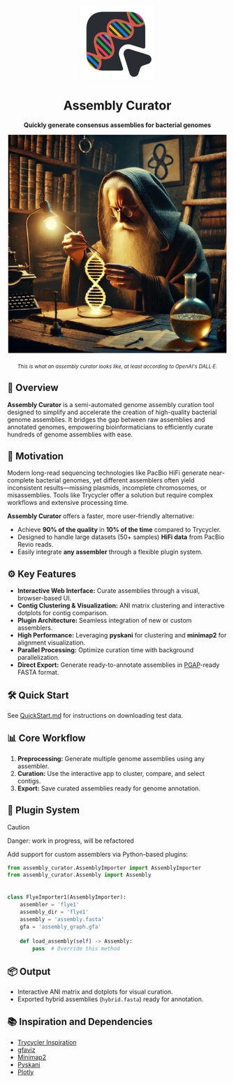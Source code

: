 <p align="center">
    <img src="media/icon-assembly-curator.svg" alt="Logo" width=170>
    <h1 align="center">Assembly Curator</h1>
</p>
<p align="center">
    <b>Quickly generate consensus assemblies for bacterial genomes</b>
</p>
<p align="center">
    <img src="media/imagined-assembly-curator.webp" width=500>
</p>
<p align="center">
    <sub><em>This is what an assembly curator looks like, at least according to OpenAI's DALL·E.</em></sub>
</p>

## 🚀 Overview

**Assembly Curator** is a semi-automated genome assembly curation tool designed to simplify and accelerate the creation
of high-quality bacterial genome assemblies. It bridges the gap between raw assemblies and annotated genomes, empowering
bioinformaticians to efficiently curate hundreds of genome assemblies with ease.

## 🎯 Motivation

Modern long-read sequencing technologies like PacBio HiFi generate near-complete bacterial genomes, yet different
assemblers often yield inconsistent results—missing plasmids, incomplete chromosomes, or misassemblies. Tools like
Trycycler offer a solution but require complex workflows and extensive processing time.

**Assembly Curator** offers a faster, more user-friendly alternative:

- Achieve **90% of the quality** in **10% of the time** compared to Trycycler.
- Designed to handle large datasets (50+ samples) **HiFi data** from PacBio Revio reads.
- Easily integrate **any assembler** through a flexible plugin system.

## ⚙️ Key Features

- **Interactive Web Interface:** Curate assemblies through a visual, browser-based UI.
- **Contig Clustering & Visualization:** ANI matrix clustering and interactive dotplots for contig comparison.
- **Plugin Architecture:** Seamless integration of new or custom assemblers.
- **High Performance:** Leveraging **pyskani** for clustering and **minimap2** for alignment visualization.
- **Parallel Processing:** Optimize curation time with background parallelization.
- **Direct Export:** Generate ready-to-annotate assemblies in [PGAP](https://github.com/ncbi/pgap/wiki/Input-Files)-ready FASTA format.

## 🛠️ Quick Start

See [QuickStart.md](QuickStart.md) for instructions on downloading test data.

## 📊 Core Workflow

1. **Preprocessing:** Generate multiple genome assemblies using any assembler.
2. **Curation:** Use the interactive app to cluster, compare, and select contigs.
3. **Export:** Save curated assemblies ready for genome annotation.

## 🔌 Plugin System

> [!CAUTION]
> Danger: work in progress, will be refactored

Add support for custom assemblers via Python-based plugins:

```python
from assembly_curator.AssemblyImporter import AssemblyImporter
from assembly_curator.Assembly import Assembly


class FlyeImporter1(AssemblyImporter):
    assembler = 'flye1'
    assembly_dir = 'flye1'
    assembly = 'assembly.fasta'
    gfa = 'assembly_graph.gfa'

    def load_assembly(self) -> Assembly:
        pass  # Override this method
```

## 📦 Output

- Interactive ANI matrix and dotplots for visual curation.
- Exported hybrid assemblies (`hybrid.fasta`) ready for annotation.

## 📚 Inspiration and Dependencies

- [Trycycler Inspiration](https://github.com/rrwick/Trycycler)
- [gfaviz](https://github.com/ggonnella/gfaviz)
- [Minimap2](https://github.com/lh3/minimap2)
- [Pyskani](https://github.com/althonos/pyskani)
- [Plotly](https://plotly.com/)

